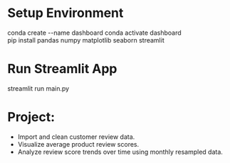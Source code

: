 # Setup Environment

conda create --name dashboard
conda activate dashboard  
pip install pandas numpy matplotlib seaborn streamlit

# Run Streamlit App

streamlit run main.py

# Project:

- Import and clean customer review data.
- Visualize average product review scores.
- Analyze review score trends over time using monthly resampled data.
